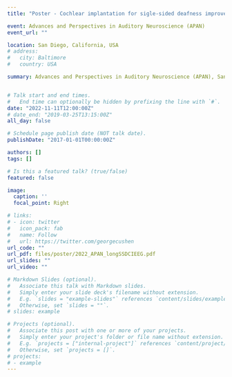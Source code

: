 ```yaml
---
title: "Poster - Cochlear implantation for sigle-sided deafness improves speech perception in both CI and non-CI ears: A longitudinal EEG study"

event: Advances and Perspectives in Auditory Neuroscience (APAN)
event_url: ""

location: San Diego, California, USA
# address:
#   city: Baltimore
#   country: USA

summary: Advances and Perspectives in Auditory Neuroscience (APAN), San Diego, USA


# Talk start and end times.
#   End time can optionally be hidden by prefixing the line with `#`.
date: "2022-11-11T12:00:00Z"
# date_end: "2019-03-25T13:15:00Z"
all_day: false

# Schedule page publish date (NOT talk date).
publishDate: "2017-01-01T00:00:00Z"

authors: []
tags: []

# Is this a featured talk? (true/false)
featured: false

image:
  caption: ''
  focal_point: Right

# links:
# - icon: twitter
#   icon_pack: fab
#   name: Follow
#   url: https://twitter.com/georgecushen
url_code: ""
url_pdf: files/poster/2022_APAN_longSSDCIEEG.pdf
url_slides: ""
url_video: ""

# Markdown Slides (optional).
#   Associate this talk with Markdown slides.
#   Simply enter your slide deck's filename without extension.
#   E.g. `slides = "example-slides"` references `content/slides/example-slides.md`.
#   Otherwise, set `slides = ""`.
# slides: example

# Projects (optional).
#   Associate this post with one or more of your projects.
#   Simply enter your project's folder or file name without extension.
#   E.g. `projects = ["internal-project"]` references `content/project/deep-learning/index.md`.
#   Otherwise, set `projects = []`.
# projects:
# - example
---
```

